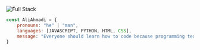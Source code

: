 ![ّFull Stack](https://user-images.githubusercontent.com/74038190/212748842-9fcbad5b-6173-4175-8a61-521f3dbb7514.gif)

``` js
const AliAhmadi = {
    pronouns: "he" | "man",
    languages: [JAVASCRIPT, PYTHON, HTML, CSS],
    message: "Everyone should learn how to code because programming teaches you how to think."
}
```
